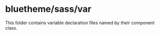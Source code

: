 # bluetheme/sass/var

This folder contains variable declaration files named by their component class.
